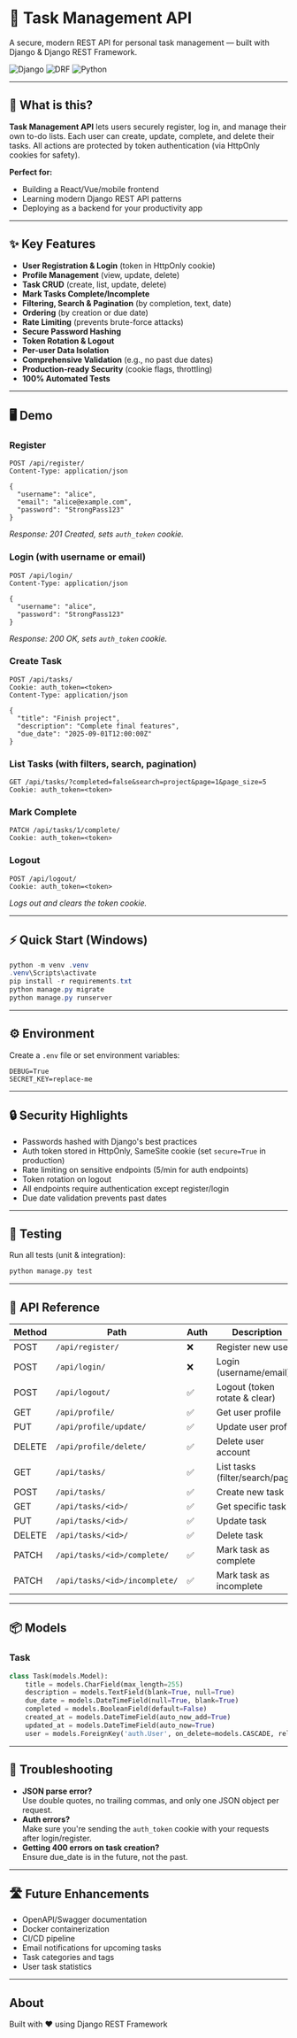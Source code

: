 # 🚀 Task Management API

A secure, modern REST API for personal task management — built with Django & Django REST Framework.

![Django](https://img.shields.io/badge/Django-092E20?style=for-the-badge&logo=django&logoColor=white)
![DRF](https://img.shields.io/badge/Django_REST_Framework-092E20?style=for-the-badge&logo=django&logoColor=white)
![Python](https://img.shields.io/badge/Python-3776AB?style=for-the-badge&logo=python&logoColor=white)

---

## 🌟 What is this?

**Task Management API** lets users securely register, log in, and manage their own to-do lists. Each user can create, update, complete, and delete their tasks. All actions are protected by token authentication (via HttpOnly cookies for safety).

**Perfect for:**

- Building a React/Vue/mobile frontend
- Learning modern Django REST API patterns
- Deploying as a backend for your productivity app

---

## ✨ Key Features

- **User Registration & Login** (token in HttpOnly cookie)
- **Profile Management** (view, update, delete)
- **Task CRUD** (create, list, update, delete)
- **Mark Tasks Complete/Incomplete**
- **Filtering, Search & Pagination** (by completion, text, date)
- **Ordering** (by creation or due date)
- **Rate Limiting** (prevents brute-force attacks)
- **Secure Password Hashing**
- **Token Rotation & Logout**
- **Per-user Data Isolation**
- **Comprehensive Validation** (e.g., no past due dates)
- **Production-ready Security** (cookie flags, throttling)
- **100% Automated Tests**

---

## 🖥️ Demo

### Register

```http
POST /api/register/
Content-Type: application/json

{
  "username": "alice",
  "email": "alice@example.com",
  "password": "StrongPass123"
}
```

_Response: 201 Created, sets `auth_token` cookie._

### Login (with username or email)

```http
POST /api/login/
Content-Type: application/json

{
  "username": "alice",
  "password": "StrongPass123"
}
```

_Response: 200 OK, sets `auth_token` cookie._

### Create Task

```http
POST /api/tasks/
Cookie: auth_token=<token>
Content-Type: application/json

{
  "title": "Finish project",
  "description": "Complete final features",
  "due_date": "2025-09-01T12:00:00Z"
}
```

### List Tasks (with filters, search, pagination)

```http
GET /api/tasks/?completed=false&search=project&page=1&page_size=5
Cookie: auth_token=<token>
```

### Mark Complete

```http
PATCH /api/tasks/1/complete/
Cookie: auth_token=<token>
```

### Logout

```http
POST /api/logout/
Cookie: auth_token=<token>
```

_Logs out and clears the token cookie._

---

## ⚡ Quick Start (Windows)

```powershell
python -m venv .venv
.venv\Scripts\activate
pip install -r requirements.txt
python manage.py migrate
python manage.py runserver
```

---

## ⚙️ Environment

Create a `.env` file or set environment variables:

```shell
DEBUG=True
SECRET_KEY=replace-me
```

---

## 🔒 Security Highlights

- Passwords hashed with Django's best practices
- Auth token stored in HttpOnly, SameSite cookie (set `secure=True` in production)
- Rate limiting on sensitive endpoints (5/min for auth endpoints)
- Token rotation on logout
- All endpoints require authentication except register/login
- Due date validation prevents past dates

---

## 🧪 Testing

Run all tests (unit & integration):

```bash
python manage.py test
```

---

## 📝 API Reference

| Method | Path                          | Auth | Description                     |
| ------ | ----------------------------- | ---- | ------------------------------- |
| POST   | `/api/register/`              | ❌   | Register new user               |
| POST   | `/api/login/`                 | ❌   | Login (username/email)          |
| POST   | `/api/logout/`                | ✅   | Logout (token rotate & clear)   |
| GET    | `/api/profile/`               | ✅   | Get user profile                |
| PUT    | `/api/profile/update/`        | ✅   | Update user profile             |
| DELETE | `/api/profile/delete/`        | ✅   | Delete user account             |
| GET    | `/api/tasks/`                 | ✅   | List tasks (filter/search/page) |
| POST   | `/api/tasks/`                 | ✅   | Create new task                 |
| GET    | `/api/tasks/<id>/`            | ✅   | Get specific task               |
| PUT    | `/api/tasks/<id>/`            | ✅   | Update task                     |
| DELETE | `/api/tasks/<id>/`            | ✅   | Delete task                     |
| PATCH  | `/api/tasks/<id>/complete/`   | ✅   | Mark task as complete           |
| PATCH  | `/api/tasks/<id>/incomplete/` | ✅   | Mark task as incomplete         |

---

## 📦 Models

### Task

```python
class Task(models.Model):
    title = models.CharField(max_length=255)
    description = models.TextField(blank=True, null=True)
    due_date = models.DateTimeField(null=True, blank=True)
    completed = models.BooleanField(default=False)
    created_at = models.DateTimeField(auto_now_add=True)
    updated_at = models.DateTimeField(auto_now=True)
    user = models.ForeignKey('auth.User', on_delete=models.CASCADE, related_name='tasks')
```

---

## 🐞 Troubleshooting

- **JSON parse error?**  
  Use double quotes, no trailing commas, and only one JSON object per request.
- **Auth errors?**  
  Make sure you're sending the `auth_token` cookie with your requests after login/register.
- **Getting 400 errors on task creation?**  
  Ensure due_date is in the future, not the past.

---

## 🛣️ Future Enhancements

- OpenAPI/Swagger documentation
- Docker containerization
- CI/CD pipeline
- Email notifications for upcoming tasks
- Task categories and tags
- User task statistics

---

## About

Built with ❤️ using Django REST Framework
